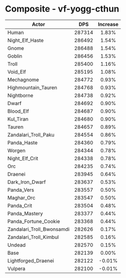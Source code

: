 # Composite - vf-yogg-cthun
| Actor | DPS | Increase |
|---|:---:|:---:|
|Human|287314|1.83%|
|Night_Elf_Haste|286492|1.54%|
|Gnome|286488|1.54%|
|Goblin|286456|1.53%|
|Troll|285400|1.16%|
|Void_Elf|285195|1.08%|
|Mechagnome|284772|0.93%|
|Highmountain_Tauren|284768|0.93%|
|Nightborne|284738|0.92%|
|Dwarf|284692|0.90%|
|Blood_Elf|284687|0.90%|
|Kul_Tiran|284680|0.90%|
|Tauren|284657|0.89%|
|Zandalari_Troll_Paku|284554|0.86%|
|Panda_Haste|284360|0.79%|
|Worgen|284344|0.78%|
|Night_Elf_Crit|284338|0.78%|
|Orc|284235|0.74%|
|Draenei|283945|0.64%|
|Dark_Iron_Dwarf|283637|0.53%|
|Panda_Vers|283557|0.50%|
|Maghar_Orc|283547|0.50%|
|Panda_Crit|283504|0.48%|
|Panda_Mastery|283377|0.44%|
|Panda_Fortune_Cookie|283368|0.44%|
|Zandalari_Troll_Bwonsamdi|282626|0.17%|
|Zandalari_Troll_Kimbul|282585|0.16%|
|Undead|282570|0.15%|
|Base|282139|0.00%|
|Lightforged_Draenei|282122|-0.01%|
|Vulpera|282100|-0.01%|
